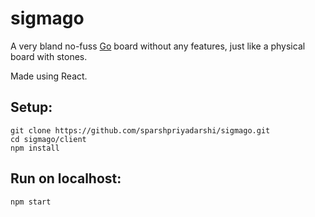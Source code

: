 # sigmago

A very bland no-fuss [Go](https://en.wikipedia.org/wiki/Go_(game)) board without any features, just like a physical board with stones.

Made using React.

## Setup:
```
git clone https://github.com/sparshpriyadarshi/sigmago.git
cd sigmago/client
npm install
```

## Run on localhost:
```
npm start
```

